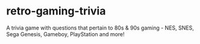# retro-gaming-trivia
A trivia game with questions that pertain to 80s &amp; 90s gaming - NES, SNES, Sega Genesis, Gameboy, PlayStation and more!
